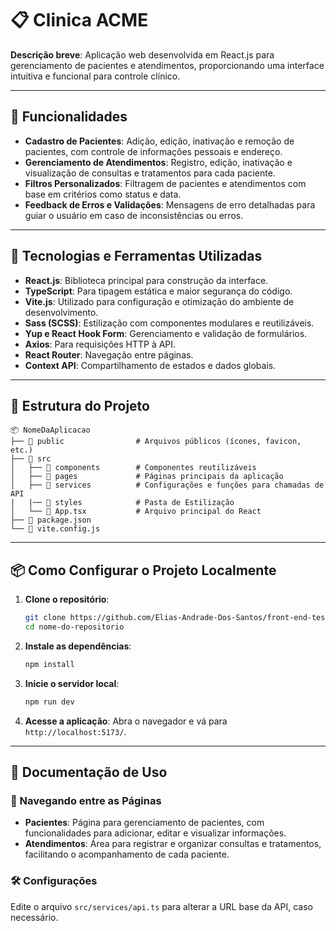# 📋 Clinica ACME

**Descrição breve**: Aplicação web desenvolvida em React.js para gerenciamento de pacientes e atendimentos, proporcionando uma interface intuitiva e funcional para controle clínico.

---

## 🧩 Funcionalidades

- **Cadastro de Pacientes**: Adição, edição, inativação e remoção de pacientes, com controle de informações pessoais e endereço.
- **Gerenciamento de Atendimentos**: Registro, edição, inativação e visualização de consultas e tratamentos para cada paciente.
- **Filtros Personalizados**: Filtragem de pacientes e atendimentos com base em critérios como status e data.
- **Feedback de Erros e Validações**: Mensagens de erro detalhadas para guiar o usuário em caso de inconsistências ou erros.

---

## 🚀 Tecnologias e Ferramentas Utilizadas

- **React.js**: Biblioteca principal para construção da interface.
- **TypeScript**: Para tipagem estática e maior segurança do código.
- **Vite.js**: Utilizado para configuração e otimização do ambiente de desenvolvimento.
- **Sass (SCSS)**: Estilização com componentes modulares e reutilizáveis.
- **Yup e React Hook Form**: Gerenciamento e validação de formulários.
- **Axios**: Para requisições HTTP à API.
- **React Router**: Navegação entre páginas.
- **Context API**: Compartilhamento de estados e dados globais.

---

## 📂 Estrutura do Projeto

```plaintext
📦 NomeDaAplicacao
├── 📂 public                # Arquivos públicos (ícones, favicon, etc.)
├── 📂 src
│   ├── 📂 components        # Componentes reutilizáveis
│   ├── 📂 pages             # Páginas principais da aplicação
│   ├── 📂 services          # Configurações e funções para chamadas de API
|   |── 📂 styles            # Pasta de Estilização
│   └── 📜 App.tsx           # Arquivo principal do React
├── 📜 package.json
└── 📜 vite.config.js
```

---

## 📦 Como Configurar o Projeto Localmente

1. **Clone o repositório**:

    ```bash
    git clone https://github.com/Elias-Andrade-Dos-Santos/front-end-teste.git
    cd nome-do-repositorio
    ```

2. **Instale as dependências**:

    ```bash
    npm install
    ```

3. **Inicie o servidor local**:

    ```bash
    npm run dev
    ```

4. **Acesse a aplicação**: Abra o navegador e vá para `http://localhost:5173/`.

---

## 📖 Documentação de Uso

### 📌 Navegando entre as Páginas

- **Pacientes**: Página para gerenciamento de pacientes, com funcionalidades para adicionar, editar e visualizar informações.
- **Atendimentos**: Área para registrar e organizar consultas e tratamentos, facilitando o acompanhamento de cada paciente.

### 🛠️ Configurações

Edite o arquivo `src/services/api.ts` para alterar a URL base da API, caso necessário.


